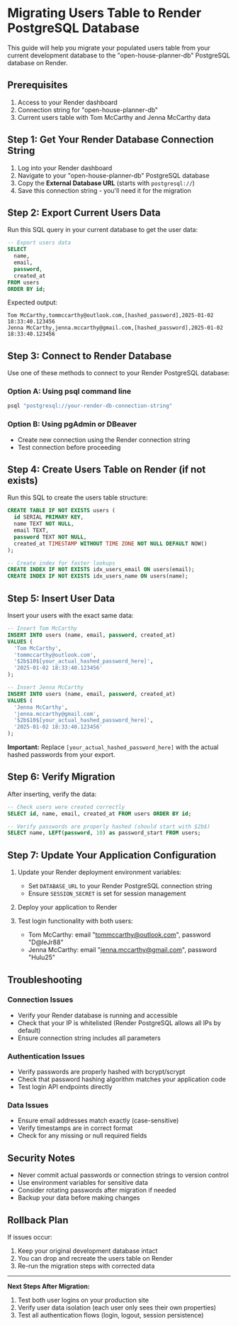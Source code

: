 # Migrating Users Table to Render PostgreSQL Database

This guide will help you migrate your populated users table from your current development database to the "open-house-planner-db" PostgreSQL database on Render.

## Prerequisites

1. Access to your Render dashboard
2. Connection string for "open-house-planner-db" 
3. Current users table with Tom McCarthy and Jenna McCarthy data

## Step 1: Get Your Render Database Connection String

1. Log into your Render dashboard
2. Navigate to your "open-house-planner-db" PostgreSQL database
3. Copy the **External Database URL** (starts with `postgresql://`)
4. Save this connection string - you'll need it for the migration

## Step 2: Export Current Users Data

Run this SQL query in your current database to get the user data:

```sql
-- Export users data
SELECT 
  name,
  email,
  password,
  created_at
FROM users 
ORDER BY id;
```

Expected output:
```
Tom McCarthy,tommccarthy@outlook.com,[hashed_password],2025-01-02 18:33:40.123456
Jenna McCarthy,jenna.mccarthy@gmail.com,[hashed_password],2025-01-02 18:33:40.123456
```

## Step 3: Connect to Render Database

Use one of these methods to connect to your Render PostgreSQL database:

### Option A: Using psql command line
```bash
psql "postgresql://your-render-db-connection-string"
```

### Option B: Using pgAdmin or DBeaver
- Create new connection using the Render connection string
- Test connection before proceeding

## Step 4: Create Users Table on Render (if not exists)

Run this SQL to create the users table structure:

```sql
CREATE TABLE IF NOT EXISTS users (
  id SERIAL PRIMARY KEY,
  name TEXT NOT NULL,
  email TEXT,
  password TEXT NOT NULL,
  created_at TIMESTAMP WITHOUT TIME ZONE NOT NULL DEFAULT NOW()
);

-- Create index for faster lookups
CREATE INDEX IF NOT EXISTS idx_users_email ON users(email);
CREATE INDEX IF NOT EXISTS idx_users_name ON users(name);
```

## Step 5: Insert User Data

Insert your users with the exact same data:

```sql
-- Insert Tom McCarthy
INSERT INTO users (name, email, password, created_at) 
VALUES (
  'Tom McCarthy',
  'tommccarthy@outlook.com',
  '$2b$10$[your_actual_hashed_password_here]',
  '2025-01-02 18:33:40.123456'
);

-- Insert Jenna McCarthy  
INSERT INTO users (name, email, password, created_at)
VALUES (
  'Jenna McCarthy', 
  'jenna.mccarthy@gmail.com',
  '$2b$10$[your_actual_hashed_password_here]',
  '2025-01-02 18:33:40.123456'
);
```

**Important:** Replace `[your_actual_hashed_password_here]` with the actual hashed passwords from your export.

## Step 6: Verify Migration

After inserting, verify the data:

```sql
-- Check users were created correctly
SELECT id, name, email, created_at FROM users ORDER BY id;

-- Verify passwords are properly hashed (should start with $2b$)
SELECT name, LEFT(password, 10) as password_start FROM users;
```

## Step 7: Update Your Application Configuration

1. Update your Render deployment environment variables:
   - Set `DATABASE_URL` to your Render PostgreSQL connection string
   - Ensure `SESSION_SECRET` is set for session management

2. Deploy your application to Render

3. Test login functionality with both users:
   - Tom McCarthy: email "tommccarthy@outlook.com", password "D@leJr88"
   - Jenna McCarthy: email "jenna.mccarthy@gmail.com", password "Hulu25"

## Troubleshooting

### Connection Issues
- Verify your Render database is running and accessible
- Check that your IP is whitelisted (Render PostgreSQL allows all IPs by default)
- Ensure connection string includes all parameters

### Authentication Issues  
- Verify passwords are properly hashed with bcrypt/scrypt
- Check that password hashing algorithm matches your application code
- Test login API endpoints directly

### Data Issues
- Ensure email addresses match exactly (case-sensitive)
- Verify timestamps are in correct format
- Check for any missing or null required fields

## Security Notes

- Never commit actual passwords or connection strings to version control
- Use environment variables for sensitive data
- Consider rotating passwords after migration if needed
- Backup your data before making changes

## Rollback Plan

If issues occur:
1. Keep your original development database intact
2. You can drop and recreate the users table on Render
3. Re-run the migration steps with corrected data

---

**Next Steps After Migration:**
1. Test both user logins on your production site
2. Verify user data isolation (each user only sees their own properties)
3. Test all authentication flows (login, logout, session persistence)